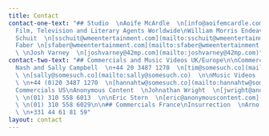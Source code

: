 ```yaml
---
title: Contact
contact-one-text: "## Studio  \nAoife McArdle  \n[info@aoifemcardle.com](mailto:info@aoifemcardle.com)\n\n##
  Film, Television and Literary Agents Worldwide\nWilliam Morris Endeavor  \nSolco
  Schuit  \n[sschuit@wmeentertainment.com](mailto:sschuit@wmeentertainment.com)\n\nSimon
  Faber \n[sfaber@wmeentertainment.com](mailto:sfaber@wmeentertainment.com)\n\n42
  \ \nJosh Varney  \n[joshvarney@42mp.com](mailto:joshvarney@42mp.com)"
contact-two-text: "## Commercials and Music Videos UK/Europe\n\nCommercials  \nTim
  Nash and Sally Campbell  \n+44 20 3487 1270  \n[tim@somesuch.co](mailto:tim@somesuch.co)
  \ \n[sally@somesuch.co](mailto:sally@somesuch.co)  \n\nMusic Videos  \nHannah Turnbull-Walter
  \ \n+44 (0)20 3487 1270  \n[hannahtw@somesuch.co](mailto:hannahtw@somesuch.co)  \n\n\n##
  Commercials US\nAnonymous Content  \nJohnathan Wright  \n[jwright@anonymouscontent.com](mailto:jwright@anonymouscontent.com)
  \ \n(01) 310 558 6013  \n\nEric Stern  \n[eric@anonymouscontent.com](mailto:eric@anonymouscontent.com)
  \ \n(01) 310 558 6029\n\n## Commercials France\nInsurrection  \nArno Moria  \n[arno@insurrection.paris](mailto:arno@insurrection.paris)
  \ \n+331 44 61 81 59"
layout: contact
---
```


